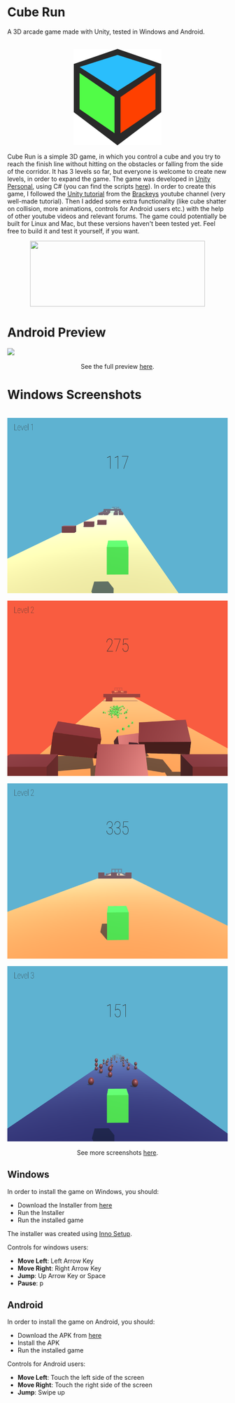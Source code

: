 # Cube Run
A 3D arcade game made with Unity, tested in Windows and Android.

<p align="center">
 <br />
   <img src="/Unity%20Project/CubeRun/Assets/Images/cube.png" width="200" height="220" />
</p>

Cube Run is a simple 3D game, in which you control a cube and you try to reach the finish line without hitting on the obstacles or falling from the side of the corridor.
It has 3 levels so far, but everyone is welcome to create new levels, in order to expand the game.
The game was developed in [Unity Personal](https://store.unity.com/download?ref=personal), using C# (you can find the scripts [here](/Unity%20Project/CubeRun/Assets/Scripts)).
In order to create this game, I followed the [Unity tutorial](https://www.youtube.com/watch?v=j48LtUkZRjU&list=PLPV2KyIb3jR5QFsefuO2RlAgWEz6EvVi6) from the [Brackeys](https://www.youtube.com/user/Brackeys) youtube channel (very well-made tutorial).
Then I added some extra functionality (like cube shatter on collision, more animations, controls for Android users etc.) with the help of other youtube videos and relevant forums.
The game could potentially be built for Linux and Mac, but these versions haven't been tested yet. Feel free to build it and test it yourself, if you want.

<p align="center">
   <img src="https://upload.wikimedia.org/wikipedia/commons/thumb/1/19/Unity_Technologies_logo.svg/2000px-Unity_Technologies_logo.svg.png" width="400" height="150" />
</p>

# Android Preview

![](/Preview/Game%20Preview.gif)

<p align="center">
 See the full preview <a href="https://raw.githubusercontent.com/Thanasis1101/CubeRun/master/Preview/Game%20Preview.mp4">here<a/>.
</p>

# Windows Screenshots

<p align="center">
 <br />
 <img src="/Images/Level%201.png" width="600" height="400" />
</p>
<p align="center">
 <img src="/Images/Lose.png" width="600" height="400" />
</p>
<p align="center">
 <img src="/Images/Level%202.png" width="600" height="400" />
</p>
<p align="center">
 <img src="/Images/Level%203.png" width="600" height="400" />
</p>
<p align="center">
 See more screenshots <a href="/Images/" target="_blank" >here</a>.
</p>

## Windows

In order to install the game on Windows, you should:
 - Download the Installer from [here](/Install/Windows/Cube_run_setup.exe)
 - Run the Installer
 - Run the installed game

The installer was created using [Inno Setup](http://www.jrsoftware.org/isdl.php).

Controls for windows users:

 - **Move Left**: Left Arrow Key
 - **Move Right**: Right Arrow Key
 - **Jump**: Up Arrow Key or Space
 - **Pause**: p

## Android

In order to install the game on Android, you should:
 - Download the APK from [here](/Install/Android/CubeRun.apk)
 - Install the APK
 - Run the installed game
 
Controls for Android users:

 - **Move Left**: Touch the left side of the screen
 - **Move Right**: Touch the right side of the screen
 - **Jump**: Swipe up


 
